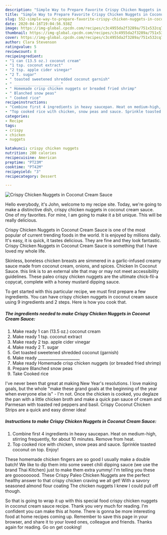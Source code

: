 ```yaml
---
description: "Simple Way to Prepare Favorite Crispy Chicken Nuggets in Coconut Cream Sauce"
title: "Simple Way to Prepare Favorite Crispy Chicken Nuggets in Coconut Cream Sauce"
slug: 552-simple-way-to-prepare-favorite-crispy-chicken-nuggets-in-coconut-cream-sauce
date: 2020-04-16T19:04:56.938Z
image: https://img-global.cpcdn.com/recipes/c3c4955da2f3289a/751x532cq70/crispy-chicken-nuggets-in-coconut-cream-sauce-recipe-main-photo.jpg
thumbnail: https://img-global.cpcdn.com/recipes/c3c4955da2f3289a/751x532cq70/crispy-chicken-nuggets-in-coconut-cream-sauce-recipe-main-photo.jpg
cover: https://img-global.cpcdn.com/recipes/c3c4955da2f3289a/751x532cq70/crispy-chicken-nuggets-in-coconut-cream-sauce-recipe-main-photo.jpg
author: Clara Stevenson
ratingvalue: 5
reviewcount: 8
recipeingredient:
- "1 can (13.5 oz.) coconut cream"
- "1 tsp. coconut extract"
- "2 tsp. apple cider vinegar"
- "2 T. sugar"
- " toasted sweetened shredded coconut garnish"
- " _____________________"
- " Homemade crisp chicken nuggets or breaded fried shrimp"
- " Blanched snow peas"
- " Cooked rice"
recipeinstructions:
- "Combine first 4 ingredients in heavy saucepan. Heat on medium-high, stirring frequently, for about 10 minutes. Remove from heat."
- "Top cooked rice with chicken, snow peas and sauce. Sprinkle toasted coconut on top. Enjoy!"
categories:
- Recipe
tags:
- crispy
- chicken
- nuggets

katakunci: crispy chicken nuggets 
nutrition: 280 calories
recipecuisine: American
preptime: "PT23M"
cooktime: "PT42M"
recipeyield: "3"
recipecategory: Dessert

---
```



![Crispy Chicken Nuggets in Coconut Cream Sauce](https://img-global.cpcdn.com/recipes/c3c4955da2f3289a/751x532cq70/crispy-chicken-nuggets-in-coconut-cream-sauce-recipe-main-photo.jpg)

Hello everybody, it's John, welcome to my recipe site. Today, we're going to make a distinctive dish, crispy chicken nuggets in coconut cream sauce. One of my favorites. For mine, I am going to make it a bit unique. This will be really delicious.

Crispy Chicken Nuggets in Coconut Cream Sauce is one of the most popular of current trending foods in the world. It is enjoyed by millions daily. It's easy, it is quick, it tastes delicious. They are fine and they look fantastic. Crispy Chicken Nuggets in Coconut Cream Sauce is something that I have loved my whole life.

Skinless, boneless chicken breasts are simmered in a garlic-infused creamy sauce made from coconut cream, onions, and spices. Chicken In Coconut Sauce. this link is to an external site that may or may not meet accessibility guidelines. These paleo crispy chicken nuggets are the ultimate chick-fil-a copycat, complete with a honey mustard dipping sauce.


To get started with this particular recipe, we must first prepare a few ingredients. You can have crispy chicken nuggets in coconut cream sauce using 9 ingredients and 2 steps. Here is how you cook that.

##### The ingredients needed to make Crispy Chicken Nuggets in Coconut Cream Sauce:

1. Make ready 1 can (13.5 oz.) coconut cream
1. Make ready 1 tsp. coconut extract
1. Make ready 2 tsp. apple cider vinegar
1. Make ready 2 T. sugar
1. Get  toasted sweetened shredded coconut (garnish)
1. Make ready  _____________________
1. Make ready  Homemade crisp chicken nuggets (or breaded fried shrimp)
1. Prepare  Blanched snow peas
1. Take  Cooked rice


I&#39;ve never been that great at making New Year&#39;s resolutions. I love making goals, but the whole &#34;make these grand goals at the beginning of the year when everyone else is&#34; - I&#39;m not. Once the chicken is cooked, you deglaze the pan with a little chicken broth and make a quick pan sauce of cream and Parmesan with toasted red peppers and basil. Crispy Coconut Chicken Strips are a quick and easy dinner idea! 

##### Instructions to make Crispy Chicken Nuggets in Coconut Cream Sauce:

1. Combine first 4 ingredients in heavy saucepan. Heat on medium-high, stirring frequently, for about 10 minutes. Remove from heat.
1. Top cooked rice with chicken, snow peas and sauce. Sprinkle toasted coconut on top. Enjoy!


These homemade chicken fingers are so good I usually make a double batch! We like to dip them into some sweet chili dipping sauce (we use the brand Thai Kitchen) just to make them extra yummy! I&#39;m telling you these are gooooooood. These Crispy Paleo Chicken Nuggets are the perfect healthy answer to that crispy chicken craving we all get! With a savory seasoned almond flour coating The chicken nuggets I knew I could pull off though. 

So that is going to wrap it up with this special food crispy chicken nuggets in coconut cream sauce recipe. Thank you very much for reading. I'm confident you can make this at home. There is gonna be more interesting food at home recipes coming up. Remember to save this page in your browser, and share it to your loved ones, colleague and friends. Thanks again for reading. Go on get cooking!
